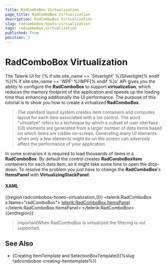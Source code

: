 ```yaml
---
title: RadComboBox Virtualization
page_title: RadComboBox Virtualization
description: RadComboBox Virtualization
slug: radcombobox-howto-virtualization
tags: radcombobox,virtualization
published: True
position: 3
---
```


# RadComboBox Virtualization


The Telerik UI for {% if site.site_name == 'Silverlight' %}Silverlight{% endif %}{% if site.site_name == 'WPF' %}WPF{% endif %}s' API gives you the ability to configure the __RadComboBox__ to support __virtualization__, which reduces the memory footprint of the application and speeds up the loading time thus enhancing additionally the UI performance. The purpose of this tutorial is to show you how to create a virtualized __RadComboBox__. 

>The standard layout system creates item containers and computes layout for each item associated with a list control. The word "virtualize" refers to a technique by which a subset of user interface (UI) elements are generated from a larger number of data items based on which items are visible on-screen. Generating many UI elements when only a few elements might be on the screen can adversely affect the performance of your application.

In some scenarios it is required to load thousands of items in a __RadComboBox__. By default the control creates __RadComboBoxItem__ containers for each data item, so it might take some time to open the drop-down. To resolve the problem you just have to change the __RadComboBox__'s __ItemsPanel__ with __VirtualizingStackPanel__:

#### __XAML__

{{region radcombobox-howto-virtualization_0}}
	<telerik:RadComboBox x:Name="radComboBox">
	    <telerik:RadComboBox.ItemsPanel>
	        <ItemsPanelTemplate>
	            <VirtualizingStackPanel />
	        </ItemsPanelTemplate>
	    </telerik:RadComboBox.ItemsPanel>
	</telerik:RadComboBox>
{{endregion}}

>importantWhen RadComboBox is virtualized the filtering is not supported.

## See Also

 * [Creating ItemTemplate and SelectionBoxTemplate]({%slug radcombobox-creating-itemtemplate%})